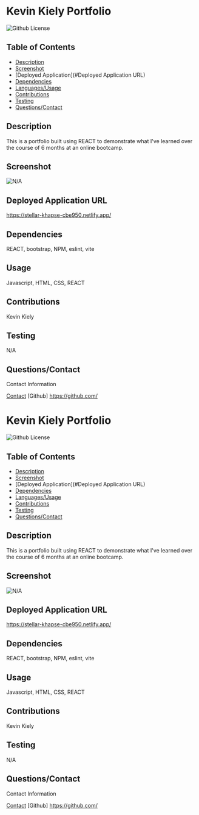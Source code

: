 # Kevin Kiely Portfolio
  ![Github License](https://img.shields.io/badge/0f7743)

## Table of Contents
* [Description](#Description)
* [Screenshot](#Screenshot)
* [Deployed Application](#Deployed Application URL)
* [Dependencies](#Dependencies)
* [Languages/Usage](#Usage)
* [Contributions](#Contributions)
* [Testing](#Testing)
* [Questions/Contact](#Questions/Contact)

## Description
This is a portfolio built using REACT to demonstrate what I've learned over the course of 6 months at an online bootcamp.

## Screenshot
![N/A](N/A)

## Deployed Application URL
https://stellar-khapse-cbe950.netlify.app/

## Dependencies
REACT, bootstrap, NPM, eslint, vite

## Usage
Javascript, HTML, CSS, REACT

## Contributions
Kevin Kiely

## Testing 
N/A

## Questions/Contact
Contact Information

[Contact](mailto:)
[Github] https://github.com/
# Kevin Kiely Portfolio
  ![Github License](https://img.shields.io/badge/0f7743)

## Table of Contents
* [Description](#Description)
* [Screenshot](#Screenshot)
* [Deployed Application](#Deployed Application URL)
* [Dependencies](#Dependencies)
* [Languages/Usage](#Usage)
* [Contributions](#Contributions)
* [Testing](#Testing)
* [Questions/Contact](#Questions/Contact)

## Description
This is a portfolio built using REACT to demonstrate what I've learned over the course of 6 months at an online bootcamp.

## Screenshot
![N/A](N/A)

## Deployed Application URL
https://stellar-khapse-cbe950.netlify.app/

## Dependencies
REACT, bootstrap, NPM, eslint, vite

## Usage
Javascript, HTML, CSS, REACT

## Contributions
Kevin Kiely

## Testing 
N/A

## Questions/Contact
Contact Information

[Contact](mailto:)
[Github] https://github.com/